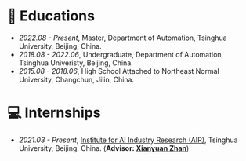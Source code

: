 
# 📖 Educations
- *2022.08 - Present*, Master, Department of Automation, Tsinghua University, Beijing, China.
- *2018.08 - 2022.06*, Undergraduate, Department of Automation, Tsinghua Univeristy, Beijing, China.
- *2015.08 - 2018.06*, High School Attached to Northeast Normal University, Changchun, Jilin, China.

# 💻 Internships
- *2021.03 - Present*, [Institute for AI Industry Research (AIR)](https://air.tsinghua.edu.cn/), Tsinghua University, Beijing, China. (**Advisor: [Xianyuan Zhan](http://zhanxianyuan.xyz/)**)


